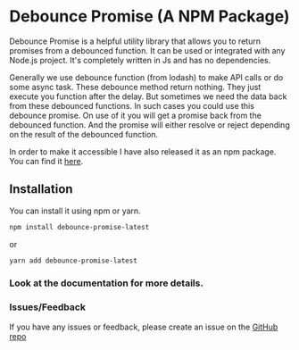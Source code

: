 # **Debounce Promise (A NPM Package)**
Debounce Promise is a helpful utility library that allows you to return promises from a debounced function. 
It can be used or integrated with any Node.js project. It's completely written in Js and has no dependencies.

Generally we use debounce function (from lodash) to make API calls or do some async task. These debounce method return nothing. They just execute you function after the delay.
But sometimes we need the data back from these debounced functions. In such cases you could use this debounce promise.
On use of it you will get a promise back from the debounced function. And the promise will either resolve or reject depending on the result of the debounced function.

In order to make it accessible I have also released it as an npm package. You can find it [here](https://www.npmjs.com/package/debounce-promise-latest).

## Installation
You can install it using npm or yarn.
```bash
npm install debounce-promise-latest
```
or
```bash
yarn add debounce-promise-latest
```

### Look at the documentation for more details.

### Issues/Feedback
If you have any issues or feedback, please create an issue on the [GitHub repo](https://github.com/JackCompass/debounce-promise/issues)